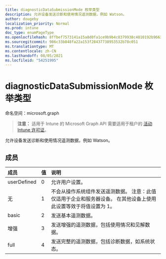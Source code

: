 ```yaml
---
title: diagnosticDataSubmissionMode 枚举类型
description: 允许设备发送诊断和使用情况遥测数据，例如 Watson。
author: dougeby
localization_priority: Normal
ms.prod: intune
doc_type: enumPageType
ms.openlocfilehash: 8ffbef7573141a15a8d0fa1ce9b9b4c8379938c4810192b96630039cf1e8df43
ms.sourcegitcommit: 986c33b848fa22a153f28437738953532b78c051
ms.translationtype: MT
ms.contentlocale: zh-CN
ms.lasthandoff: 08/05/2021
ms.locfileid: "54251995"
---
```

# <a name="diagnosticdatasubmissionmode-enum-type"></a>diagnosticDataSubmissionMode 枚举类型

命名空间：microsoft.graph

> **注意：** 适用于 Intune 的 Microsoft Graph API 需要适用于租户的 [活动 Intune 许可证](https://go.microsoft.com/fwlink/?linkid=839381)。

允许设备发送诊断和使用情况遥测数据，例如 Watson。

## <a name="members"></a>成员
|成员|值|说明|
|:---|:---|:---|
|userDefined|0|允许用户设置。|
|无|1|不会从操作系统组件发送遥测数据。 注意：此值仅适用于企业和服务器设备。 在其他设备上使用此设置等效于将值设置为 1。|
|basic|2|发送基本遥测数据。|
|增强|3|发送增强的遥测数据，包括使用情况和见解数据。|
|full|4 |发送完整的遥测数据，包括诊断数据，如系统状态。|





